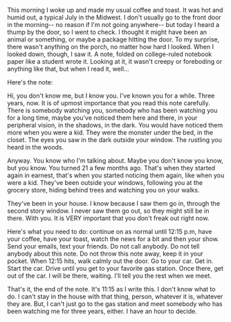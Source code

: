 This   morning I woke up and made my usual coffee and toast. It was hot and   humid out, a typical July in the Midwest. I don't usually go to the   front door in the morning-- no reason if I'm not going anywhere-- but   today I heard a thump by the door, so I went to check. I thought it   might have been an animal or something, or maybe a package hitting the   door. To my surprise, there wasn't anything on the porch, no matter how   hard I looked. When I looked down, though, I saw it. A note, folded on   college-ruled notebook paper like a student wrote it. Looking at it, it   wasn't creepy or foreboding or anything like that, but when I read it,   well...

Here's the note:

Hi,   you don't know me, but I know you. I've known you for a while. Three   years, now. It is of upmost importance that you read this note   carefully. There is somebody watching you, somebody who has been   watching you for a long time, maybe you've noticed them here and there,   in your peripheral vision, in the shadows, in the dark. You would have   noticed them more when you were a kid. They were the monster under the   bed, in the closet. The eyes you saw in the dark outside your window.   The rustling you heard in the woods.

Anyway.   You know who I'm talking about. Maybe you don't know you know, but you   know. You turned 21 a few months ago. That's when they started again  in  earnest, that's when you started noticing them again, like when you  were  a kid. They've been outside your windows, following you at the  grocery  store, hiding behind trees and watching you on your walks.

They've   been in your house. I know because I saw them go in, through the  second  story window. I never saw them go out, so they might still be in  there.  With you. It is VERY important that you don't freak out right  now.

Here's  what you need to do:  continue on as normal until 12:15 p.m, have your  coffee, have your  toast, watch the news for a bit and then your show.  Send your emails,  text your friends. Do not call anybody. Do not tell  anybody about this  note. Do not throw this note away, keep it in your  pocket. When 12:15  hits, walk calmly out the door. Go to your car. Get  in. Start the car.  Drive until you get to your favorite gas station.  Once there, get out  of the car. I will be there, waiting. I'll tell you  the rest when we  meet.

That's it,  the end of the  note. It's 11:15 as I write this. I don't know what to  do. I can't stay  in the house with that thing, person, whatever it is,  whatever they  are. But, I can't just go to the gas station and meet  somebody who has  been watching me for three years, either. I have an  hour to decide.